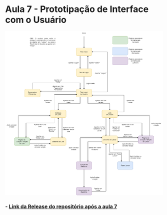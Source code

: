 # Aula 7 - Prototipação de Interface com o Usuário

![Diagrama de Navegação](Diagrama%20de%20Navegação.png)

### - [Link da Release do repositório após a aula 7](https://github.com/C4i0kun/PCS3643-2021-Grupo5/tree/aula7)